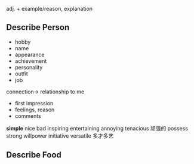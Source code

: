 adj. + example/reason, explanation
## Describe Person
- hobby
- name
- appearance
- achievement
- personality
- outfit
- job

connection-> relationship to me
- first impression
- feelings, reason
- comments

**simple** nice bad
inspiring entertaining
annoying
tenacious  顽强的
possess strong willpower
initiative
versatile 多才多艺
## Describe Food

